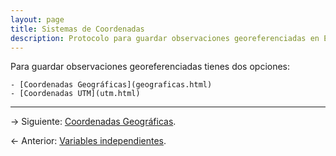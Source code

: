 ```yaml
---
layout: page
title: Sistemas de Coordenadas
description: Protocolo para guardar observaciones georeferenciadas en Excel
---
```


Para guardar observaciones georeferenciadas tienes dos opciones:

    - [Coordenadas Geográficas](geograficas.html)
    - [Coordenadas UTM](utm.html)

---

&rarr; Siguiente: [Coordenadas Geográficas](geograficas.html).

&larr; Anterior: [Variables independientes](axis.html).